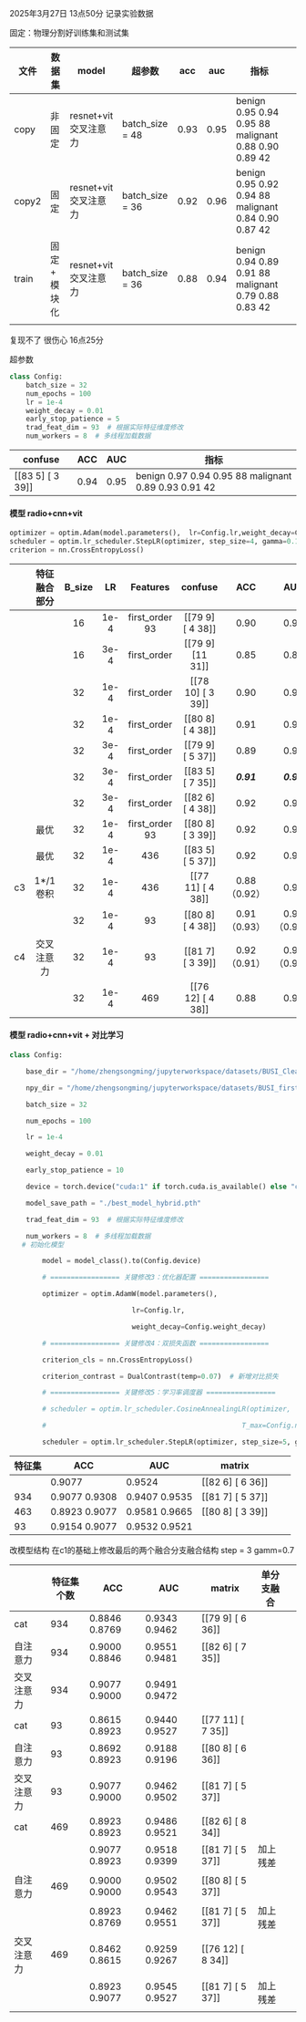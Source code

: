 2025年3月27日
13点50分
记录实验数据 

固定：物理分割好训练集和测试集


| 文件    | 数据集      | model               | 超参数             | acc  | auc  | 指标                                                   |     |
| ----- | -------- | ------------------- | --------------- | ---- | ---- | ---------------------------------------------------- | --- |
| copy  | 非固定      | resnet+vit<br>交叉注意力 | batch_size = 48 | 0.93 | 0.95 | benign 0.95 0.94 0.95 88 malignant 0.88 0.90 0.89 42 |     |
| copy2 | 固定       | resnet+vit<br>交叉注意力 | batch_size = 36 | 0.92 | 0.96 | benign 0.95 0.92 0.94 88 malignant 0.84 0.90 0.87 42 |     |
| train | 固定 + 模块化 | resnet+vit<br>交叉注意力 | batch_size = 36 | 0.88 | 0.94 | benign 0.94 0.89 0.91 88 malignant 0.79 0.88 0.83 42 |     |
|       |          |                     |                 |      |      |                                                      |     |

复现不了 很伤心
16点25分


超参数
```PYTHON
class Config:
    batch_size = 32
    num_epochs = 100
    lr = 1e-4
    weight_decay = 0.01
    early_stop_patience = 5
    trad_feat_dim = 93  # 根据实际特征维度修改
    num_workers = 8  # 多线程加载数据
```

| confuse          | ACC  | AUC  | 指标                                                   |
| ---------------- | ---- | ---- | ---------------------------------------------------- |
| [[83 5] [ 3 39]] | 0.94 | 0.95 | benign 0.97 0.94 0.95 88 malignant 0.89 0.93 0.91 42 |


#### 模型 radio+cnn+vit
```python
optimizer = optim.Adam(model.parameters(),  lr=Config.lr,weight_decay=Config.weight_decay)
scheduler = optim.lr_scheduler.StepLR(optimizer, step_size=4, gamma=0.1)
criterion = nn.CrossEntropyLoss()
```


|     | 特征融合部分 | B_size |  LR  |    Features    |      confuse      |     ACC     |    AUC     |           指标           |            |
| :-: | :----: | :----: | :--: | :------------: | :---------------: | :---------: | :--------: | :--------------------: | :--------: |
|     |        |   16   | 1e-4 | first_order 93 | [[79 9] [ 4 38]]  |    0.90     |    0.94    | step_size=4, gamma=0.1 |            |
|     |        |   16   | 3e-4 |  first_order   | [[79 9] [11 31]]  |    0.85     |    0.89    | step_size=4, gamma=0.1 |            |
|     |        |   32   | 1e-4 |  first_order   | [[78 10] [ 3 39]] |    0.90     |    0.95    | step_size=4, gamma=0.1 |            |
|     |        |   32   | 1e-4 |  first_order   | [[80 8] [ 4 38]]  |    0.91     |    0.95    | step_size=4, gamma=0.5 |            |
|     |        |   32   | 3e-4 |  first_order   | [[79 9] [ 5 37]]  |    0.89     |    0.95    | step_size=4, gamma=0.1 |            |
|     |        |   32   | 3e-4 |  first_order   | [[83 5] [ 7 35]]  | ***0.91***  | ***0.96*** | step_size=3, gamma=0.5 |            |
|     |        |   32   | 3e-4 |  first_order   | [[82 6] [ 4 38]]  |    0.92     |    0.95    | step_size=4, gamma=0.5 |            |
|     |   最优   |   32   | 1e-4 | first_order 93 | [[80 8] [ 3 39]]  |    0.92     |    0.96    | step_size=5, gamma=0.4 | early_st10 |
|     |   最优   |   32   | 1e-4 |      436       | [[83 5] [ 5 37]]  |    0.92     |    0.96    | step_size=5, gamma=0.4 | early_st10 |
| c3  | 1*/1卷积 |   32   | 1e-4 |      436       | [[77 11] [ 4 38]] | 0.88（0.92）  |    0.96    | step_size=5, gamma=0.4 | early_st10 |
|     |        |   32   | 1e-4 |       93       | [[80 8] [ 4 38]]  | 0.91（0.93）  | 0.94（0.96） | step_size=5, gamma=0.4 | early_st10 |
| c4  | 交叉注意力  |   32   | 1e-4 |       93       | [[81 7] [ 3 39]]  | 0.92 （0.91） | 0.96（0.94） | step_size=5, gamma=0.4 | early_st10 |
|     |        |   32   | 1e-4 |      469       | [[76 12] [ 4 38]] |    0.88     |    0.94    |                        |            |

#### 模型 radio+cnn+vit + 对比学习
```python
class Config: 

    base_dir = "/home/zhengsongming/jupyterworkspace/datasets/BUSI_Clean/"  # 数据集根目录

    npy_dir = "/home/zhengsongming/jupyterworkspace/datasets/BUSI_first_order_features_npy"  # 特征文件目录

    batch_size = 32

    num_epochs = 100

    lr = 1e-4

    weight_decay = 0.01

    early_stop_patience = 10

    device = torch.device("cuda:1" if torch.cuda.is_available() else "cpu")

    model_save_path = "./best_model_hybrid.pth"

    trad_feat_dim = 93  # 根据实际特征维度修改

    num_workers = 8  # 多线程加载数据
   # 初始化模型

        model = model_class().to(Config.device)

        # ================= 关键修改3：优化器配置 =================

        optimizer = optim.AdamW(model.parameters(),

                              lr=Config.lr,

                              weight_decay=Config.weight_decay)

        # ================= 关键修改4：双损失函数 =================

        criterion_cls = nn.CrossEntropyLoss()

        criterion_contrast = DualContrast(temp=0.07)  # 新增对比损失

        # ================= 关键修改5：学习率调度器 =================

        # scheduler = optim.lr_scheduler.CosineAnnealingLR(optimizer,

        #                                                T_max=Config.num_epochs)

        scheduler = optim.lr_scheduler.StepLR(optimizer, step_size=5, gamma=0.4)
```

| 特征集 | ACC           | AUC           | matrix           |     |     |
| --- | ------------- | ------------- | ---------------- | --- | --- |
|     | 0.9077        | 0.9524        | [[82 6] [ 6 36]] |     |     |
| 934 | 0.9077 0.9308 | 0.9407 0.9535 | [[81 7] [ 5 37]] |     |     |
| 463 | 0.8923 0.9077 | 0.9581 0.9665 | [[80 8] [ 3 39]] |     |     |
| 93  | 0.9154 0.9077 | 0.9532 0.9521 |                  |     |     |

改模型结构
在c1的基础上修改最后的两个融合分支融合结构
step = 3 gamm=0.7

|       | 特征集个数 | ACC           | AUC           | matrix            | 单分支融合 |     |
| ----- | ----- | ------------- | ------------- | ----------------- | ----- | --- |
| cat   | 934   | 0.8846 0.8769 | 0.9343 0.9462 | [[79 9] [ 6 36]]  |       |     |
| 自注意力  | 934   | 0.9000 0.8846 | 0.9551 0.9481 | [[82 6] [ 7 35]]  |       |     |
| 交叉注意力 | 934   | 0.9077 0.9000 | 0.9491 0.9472 |                   |       |     |
| cat   | 93    | 0.8615 0.8923 | 0.9440 0.9527 | [[77 11] [ 7 35]] |       |     |
| 自注意力  | 93    | 0.8692 0.8923 | 0.9188 0.9196 | [[80 8] [ 6 36]]  |       |     |
| 交叉注意力 | 93    | 0.9077 0.9000 | 0.9462 0.9502 | [[81 7] [ 5 37]]  |       |     |
| cat   | 469   | 0.8923 0.8923 | 0.9486 0.9521 | [[82 6] [ 8 34]]  |       |     |
|       |       | 0.9077 0.8923 | 0.9518 0.9399 | [[81 7] [ 5 37]]  | 加上残差  |     |
| 自注意力  | 469   | 0.9000 0.9000 | 0.9502 0.9543 | [[80 8] [ 5 37]]  |       |     |
|       |       | 0.8923 0.8769 | 0.9462 0.9551 | [[81 7] [ 5 37]]  | 加上残差  |     |
| 交叉注意力 | 469   | 0.8462 0.8615 | 0.9259 0.9267 | [[76 12] [ 8 34]] |       |     |
|       |       | 0.8923 0.9077 | 0.9545 0.9527 | [[81 7] [ 5 37]]  | 加上残差  |     |
|       |       |               |               |                   |       |     |
